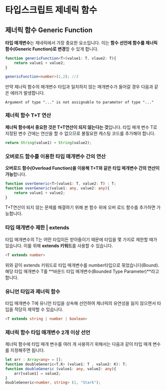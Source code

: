 # 타입스크립트 제네릭 함수

## 제너릭 함수 Generic Function

 **타입 매개변수**는 제네릭에서 가장 중요한 요소입니다. 이는 **함수 선언에 함수를 제너릭 함수\(Generic Function\)로 변경**할 수 있게 합니다. 

```typescript
function genericFunction<T>(value1: T, vlaue2: T){
    return value1 + value2;
}

genericFunction<number>(1,2); //3
```

 만약 제너릭 함수의 매개변수 타입과 일치하지 않는 매개변수가 들어갈 경우 다음과 같은 에러가 발생합니다.

```text
Argument of type "..." is not assignable to parameter of type "..."
```

### 제너릭 함수 T+T 연산 

**제너릭 함수에서 중요한 것은 T+T연산이 되지 않는다는 것**입니다. 타입 매개 변수 T로 지정된 변수 간에는 연산을 할 수 없으므로 불필요한 캐스팅 코드를 추가해야 합니다. 

```typescript
return String(value1) + String(value2);
```

### 오버로드 함수를 이용한 타입 매개변수 간의 연산

 **오버로드 함수\(Overload Function\)을 이용해 T+T와 같은 타입 매개변수 간의 연산이 가능**합니다. 

```typescript
function overGeneric<T>(value1: T, value2: T) : T;
function overGeneric(value1: any, value2: any){
    return value1 + value2;
}
```

 T+T연산이 되지 않는 문제를 해결하기 위해 본 함수 위에 오버 로드 함수를 추가하면 가능합니다. 

### 타입 매개변수 제한 \| extends

 타입 매개변수의 T는 어떤 타입이든 받아들이기 때문에 타입을 몇 가지로 제한할 때가 있습니다. 이를 위해 **extends 키워드**를 사용할 수 있습니다. 

```typescript
<T extends number>
```

 위와 같이 extends 키워드로 타입 매개변수를 number타입으로 묶었습니다\(Bound\). 해당 타입 매개변수 T를 **바운드 타입 매개변수\(Bounded Type Parameter\)**라고 합니다.

### 유니언 타입과 제너릭 함수

 타입 매개변수 T에 유니언 타입을 상속해 선언하여 제너릭의 유연성을 잃지 않으면서 타입을 적당히 제약할 수 있습니다. 

```typescript
<T extends string | number | boolean>
```

### 제너릭 함수 타입 매개변수 2개 이상 선언

 제너릭 함수에 타입 매개 변수를 여러 개 사용하기 위해서는 다음과 같이 타입 매개 변수를 지정해주면 됩니다. 

```typescript
let arr : Array<any> = [];
function doubleGeneric<T,K> (value1: T , value2: K): T;
function doubleGeneric (value1: any, value2: any){
    arr[value1] = value2;
}
doubleGeneric<number, string> (1, "Stark");
```

